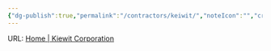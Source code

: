 ```yaml
---
{"dg-publish":true,"permalink":"/contractors/keiwit/","noteIcon":"","created":"2025-01-31T14:56:51.761-06:00"}
---
```


URL: [Home | Kiewit Corporation](https://www.kiewit.com/)